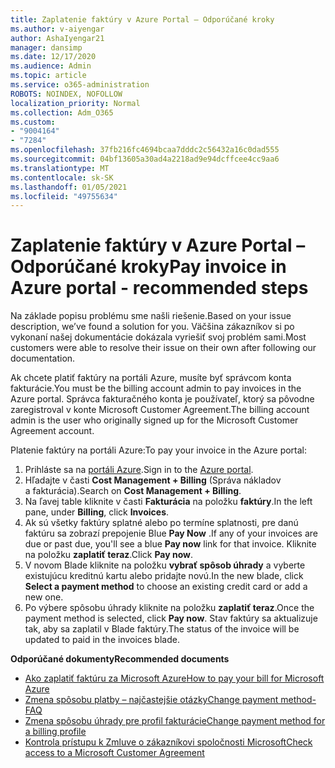 ```yaml
---
title: Zaplatenie faktúry v Azure Portal – Odporúčané kroky
ms.author: v-aiyengar
author: AshaIyengar21
manager: dansimp
ms.date: 12/17/2020
ms.audience: Admin
ms.topic: article
ms.service: o365-administration
ROBOTS: NOINDEX, NOFOLLOW
localization_priority: Normal
ms.collection: Adm_O365
ms.custom:
- "9004164"
- "7284"
ms.openlocfilehash: 37fb216fc4694bcaa7dddc2c56432a16c0dad555
ms.sourcegitcommit: 04bf13605a30ad4a2218ad9e94dcffcee4cc9aa6
ms.translationtype: MT
ms.contentlocale: sk-SK
ms.lasthandoff: 01/05/2021
ms.locfileid: "49755634"
---
```

# <a name="pay-invoice-in-azure-portal---recommended-steps"></a><span data-ttu-id="28ffd-102">Zaplatenie faktúry v Azure Portal – Odporúčané kroky</span><span class="sxs-lookup"><span data-stu-id="28ffd-102">Pay invoice in Azure portal - recommended steps</span></span>

<span data-ttu-id="28ffd-103">Na základe popisu problému sme našli riešenie.</span><span class="sxs-lookup"><span data-stu-id="28ffd-103">Based on your issue description, we’ve found a solution for you.</span></span> <span data-ttu-id="28ffd-104">Väčšina zákazníkov si po vykonaní našej dokumentácie dokázala vyriešiť svoj problém sami.</span><span class="sxs-lookup"><span data-stu-id="28ffd-104">Most customers were able to resolve their issue on their own after following our documentation.</span></span>

<span data-ttu-id="28ffd-105">Ak chcete platiť faktúry na portáli Azure, musíte byť správcom konta fakturácie.</span><span class="sxs-lookup"><span data-stu-id="28ffd-105">You must be the billing account admin to pay invoices in the Azure portal.</span></span> <span data-ttu-id="28ffd-106">Správca fakturačného konta je používateľ, ktorý sa pôvodne zaregistroval v konte Microsoft Customer Agreement.</span><span class="sxs-lookup"><span data-stu-id="28ffd-106">The billing account admin is the user who originally signed up for the Microsoft Customer Agreement account.</span></span> 

<span data-ttu-id="28ffd-107">Platenie faktúry na portáli Azure:</span><span class="sxs-lookup"><span data-stu-id="28ffd-107">To pay your invoice in the Azure portal:</span></span> 

1. <span data-ttu-id="28ffd-108">Prihláste sa na [portáli Azure](https://portal.azure.com/).</span><span class="sxs-lookup"><span data-stu-id="28ffd-108">Sign in to the [Azure portal](https://portal.azure.com/).</span></span>
1. <span data-ttu-id="28ffd-109">Hľadajte v časti **Cost Management + Billing** (Správa nákladov a fakturácia).</span><span class="sxs-lookup"><span data-stu-id="28ffd-109">Search on **Cost Management + Billing**.</span></span>
1. <span data-ttu-id="28ffd-110">Na ľavej table kliknite v časti **Fakturácia** na položku **faktúry**.</span><span class="sxs-lookup"><span data-stu-id="28ffd-110">In the left pane, under **Billing**, click **Invoices**.</span></span>
1. <span data-ttu-id="28ffd-111">Ak sú všetky faktúry splatné alebo po termíne splatnosti, pre danú faktúru sa zobrazí prepojenie Blue **Pay Now** .</span><span class="sxs-lookup"><span data-stu-id="28ffd-111">If any of your invoices are due or past due, you'll see a blue **Pay now** link for that invoice.</span></span> <span data-ttu-id="28ffd-112">Kliknite na položku **zaplatiť teraz**.</span><span class="sxs-lookup"><span data-stu-id="28ffd-112">Click **Pay now**.</span></span>
1. <span data-ttu-id="28ffd-113">V novom Blade kliknite na položku **vybrať spôsob úhrady** a vyberte existujúcu kreditnú kartu alebo pridajte novú.</span><span class="sxs-lookup"><span data-stu-id="28ffd-113">In the new blade, click **Select a payment method** to choose an existing credit card or add a new one.</span></span>
1. <span data-ttu-id="28ffd-114">Po výbere spôsobu úhrady kliknite na položku **zaplatiť teraz**.</span><span class="sxs-lookup"><span data-stu-id="28ffd-114">Once the payment method is selected, click **Pay now**.</span></span>
<span data-ttu-id="28ffd-115">Stav faktúry sa aktualizuje tak, aby sa zaplatil v Blade faktúry.</span><span class="sxs-lookup"><span data-stu-id="28ffd-115">The status of the invoice will be updated to paid in the invoices blade.</span></span>

<span data-ttu-id="28ffd-116">**Odporúčané dokumenty**</span><span class="sxs-lookup"><span data-stu-id="28ffd-116">**Recommended documents**</span></span>

- [<span data-ttu-id="28ffd-117">Ako zaplatiť faktúru za Microsoft Azure</span><span class="sxs-lookup"><span data-stu-id="28ffd-117">How to pay your bill for Microsoft Azure</span></span>](https://docs.microsoft.com/azure/cost-management-billing/understand/pay-bill)
- [<span data-ttu-id="28ffd-118">Zmena spôsobu platby – najčastejšie otázky</span><span class="sxs-lookup"><span data-stu-id="28ffd-118">Change payment method- FAQ</span></span>](https://docs.microsoft.com/azure/billing/billing-how-to-change-credit-card?WT.mc_id=Portal-Microsoft_Azure_Support#frequently-asked-questions)
- [<span data-ttu-id="28ffd-119">Zmena spôsobu úhrady pre profil fakturácie</span><span class="sxs-lookup"><span data-stu-id="28ffd-119">Change payment method for a billing profile</span></span>](https://docs.microsoft.com/azure/cost-management-billing/manage/change-credit-card?WT.mc_id=Portal-Microsoft_Azure_Support#manage-credit-cards-for-a-microsoft-customer-agreement)
- [<span data-ttu-id="28ffd-120">Kontrola prístupu k Zmluve o zákazníkovi spoločnosti Microsoft</span><span class="sxs-lookup"><span data-stu-id="28ffd-120">Check access to a Microsoft Customer Agreement</span></span>](https://docs.microsoft.com/azure/cost-management-billing/manage/change-credit-card?WT.mc_id=Portal-Microsoft_Azure_Support%22%20%5Cl%20%22manage-credit-cards-for-a-microsoft-customer-agreement%22%20%5Ct%20%22_blank#check-the-type-of-your-account)